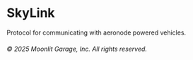 # SkyLink
Protocol for communicating with aeronode powered vehicles.


###### &copy; 2025 Moonlit Garage, Inc. All rights reserved.
